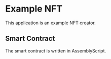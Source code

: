 # Example NFT

This application is an example NFT creator.

## Smart Contract

The smart contract is written in AssemblyScript.
